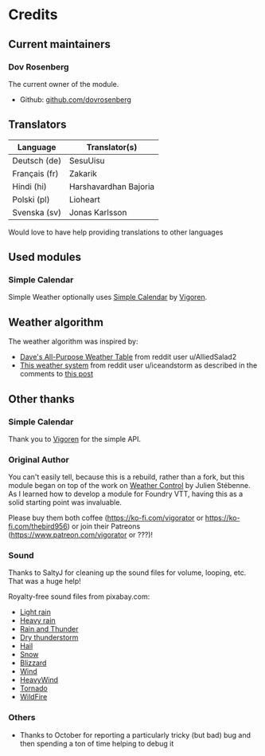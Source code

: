 # Credits

## Current maintainers

### Dov Rosenberg

The current owner of the module.

- Github: [github.com/dovrosenberg](https://github.com/dovrosenberg)

## Translators

| Language                  | Translator(s)                                                               |
|---------------------------|-----------------------------------------------------------------------------|
| Deutsch (de)              | SesuUisu                                                                    |
| Français (fr)             | Zakarik                                                                     |
| Hindi (hi)                | Harshavardhan Bajoria                                                       |
| Polski (pl)               | Lioheart                                                                    |
| Svenska (sv)              | Jonas Karlsson                                                              |

Would love to have help providing translations to other languages

## Used modules

### Simple Calendar

Simple Weather optionally uses [Simple Calendar](https://github.com/vigoren/foundryvtt-simple-calendar) by [Vigoren](https://github.com/vigoren). 

## Weather algorithm
The weather algorithm was inspired by:
- [Dave's All-Purpose Weather Table](https://docs.google.com/spreadsheets/d/1j0d1MtsWtJT-Q-Ncbl8DsBlf6cK51j5T13JTll5bSTE/edit#gid=0) from reddit user u/AlliedSalad2 
- [This weather system](https://github.com/dovrosenberg/foundry-simple-weather/blob/master/docs/weather.png) from reddit user u/iceandstorm as described in the comments to [this post](https://www.reddit.com/r/rpg/comments/p0wq9n/weather_hex_flower_random_weather_generation/)

## Other thanks

### Simple Calendar
Thank you to [Vigoren](https://github.com/vigoren) for the simple API.

### Original Author

You can't easily tell, because this is a rebuild, rather than a fork, but this module began on top of the work on [Weather Control](https://gitlab.com/jstebenne/foundryvtt-weather-control) by Julien Stébenne.  As I learned how to develop a module for Foundry VTT, having this as a solid starting point was invaluable.

Please buy them both coffee (https://ko-fi.com/vigorator  or https://ko-fi.com/thebird956) or join their Patreons (https://www.patreon.com/vigorator or ???)!

### Sound 
Thanks to SaltyJ for cleaning up the sound files for volume, looping, etc.  That was a huge help!

Royalty-free sound files from pixabay.com:
* [Light rain](https://pixabay.com/sound-effects/calming-rain-257596/)
* [Heavy rain](https://pixabay.com/sound-effects/rain-sounds-210646/) 
* [Rain and Thunder](https://pixabay.com/sound-effects/rain-and-thunder-sfx-12820/)
* [Dry thunderstorm](https://pixabay.com/sound-effects/peals-of-thunder-191992/)
* [Hail](https://pixabay.com/sound-effects/hail-74904/)
* [Snow](https://pixabay.com/sound-effects/snow-on-umbrella-61498/)
* [Blizzard](https://pixabay.com/sound-effects/wind-artic-cold-6195/)
* [Wind](https://pixabay.com/sound-effects/wind-sound-301491/)
* [HeavyWind](https://pixabay.com/sound-effects/wind-128967/)
* [Tornado](https://pixabay.com/sound-effects/tornado-sound-better-quality-68141/)
* [WildFire](https://pixabay.com/sound-effects/digital-wildfire-64073/)

### Others
* Thanks to October for reporting a particularly tricky (but bad) bug and then spending a ton of time helping to debug it
